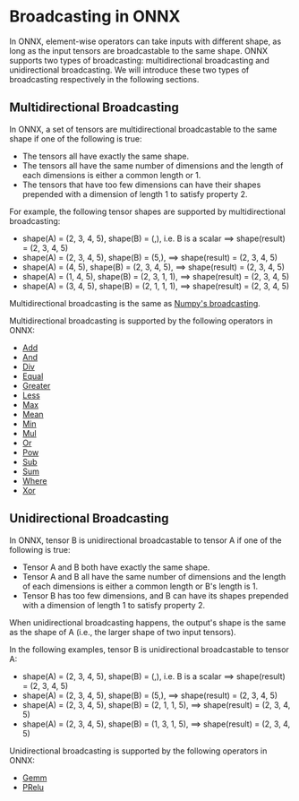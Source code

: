 <!--
Copyright (c) ONNX Project Contributors

SPDX-License-Identifier: Apache-2.0
-->

# Broadcasting in ONNX

In ONNX, element-wise operators can take inputs with different shape,
as long as the input tensors are broadcastable to the same shape.
ONNX supports two types of broadcasting: multidirectional broadcasting and
unidirectional broadcasting. We will introduce these two types of broadcasting
respectively in the following sections.

## Multidirectional Broadcasting

In ONNX, a set of tensors are multidirectional broadcastable to the same shape
if one of the following is true:

- The tensors all have exactly the same shape.
- The tensors all have the same number of dimensions and the length of
each dimensions is either a common length or 1.
- The tensors that have too few dimensions can have their shapes prepended
with a dimension of length 1 to satisfy property 2.

For example, the following tensor shapes are supported by multidirectional broadcasting:

- shape(A) = (2, 3, 4, 5), shape(B) = (,), i.e. B is a scalar ==> shape(result) = (2, 3, 4, 5)
- shape(A) = (2, 3, 4, 5), shape(B) = (5,), ==> shape(result) = (2, 3, 4, 5)
- shape(A) = (4, 5), shape(B) = (2, 3, 4, 5), ==> shape(result) = (2, 3, 4, 5)
- shape(A) = (1, 4, 5), shape(B) = (2, 3, 1, 1), ==> shape(result) = (2, 3, 4, 5)
- shape(A) = (3, 4, 5), shape(B) = (2, 1, 1, 1), ==> shape(result) = (2, 3, 4, 5)

Multidirectional broadcasting is the same as [Numpy's broadcasting](https://docs.scipy.org/doc/numpy/user/basics.broadcasting.html#general-broadcasting-rules).

Multidirectional broadcasting is supported by the following operators in ONNX:

- [Add](Operators.md#Add)
- [And](Operators.md#And)
- [Div](Operators.md#Div)
- [Equal](Operators.md#Equal)
- [Greater](Operators.md#Greater)
- [Less](Operators.md#Less)
- [Max](Operators.md#Max)
- [Mean](Operators.md#Mean)
- [Min](Operators.md#Min)
- [Mul](Operators.md#Mul)
- [Or](Operators.md#Or)
- [Pow](Operators.md#Pow)
- [Sub](Operators.md#Sub)
- [Sum](Operators.md#Sum)
- [Where](Operators.md#Where)
- [Xor](Operators.md#Xor)

## Unidirectional Broadcasting

In ONNX, tensor B is unidirectional broadcastable to tensor A
if one of the following is true:

- Tensor A and B both have exactly the same shape.
- Tensor A and B all have the same number of dimensions and the length of
each dimensions is either a common length or B's length is 1.
- Tensor B has too few dimensions, and B can have its shapes prepended
with a dimension of length 1 to satisfy property 2.

When unidirectional broadcasting happens, the output's shape is the same as
the shape of A (i.e., the larger shape of two input tensors).

In the following examples, tensor B is unidirectional broadcastable to tensor A:

- shape(A) = (2, 3, 4, 5), shape(B) = (,), i.e. B is a scalar ==> shape(result) = (2, 3, 4, 5)
- shape(A) = (2, 3, 4, 5), shape(B) = (5,), ==> shape(result) = (2, 3, 4, 5)
- shape(A) = (2, 3, 4, 5), shape(B) = (2, 1, 1, 5), ==> shape(result) = (2, 3, 4, 5)
- shape(A) = (2, 3, 4, 5), shape(B) = (1, 3, 1, 5), ==> shape(result) = (2, 3, 4, 5)

Unidirectional broadcasting is supported by the following operators in ONNX:

- [Gemm](Operators.md#Gemm)
- [PRelu](Operators.md#PRelu)

